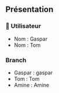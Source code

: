 ## Présentation

### 👤 Utilisateur
- Nom : Gaspar  
- Nom : Tom

### Branch
- Gaspar : gaspar
- Tom : Tom
- Amine : Amine